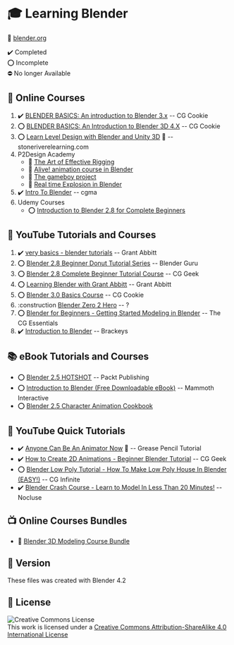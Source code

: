# :mortar_board: Learning Blender

:link: [blender.org](https://www.blender.org/)

:heavy_check_mark: Completed  
:o: Incomplete  
:no_entry: No longer Available

## :beginner: Online Courses

1. :heavy_check_mark: [BLENDER BASICS: An introduction to Blender 3.x](online-courses-tutorials/blender-basics/) -- CG Cookie
2. :o: [BLENDER BASICS: An Introduction to Blender 3D 4.X](online-courses-tutorials/blender-basics/) -- CG Cookie
3. :o: [Learn Level Design with Blender and Unity 3D](https://github.com/learning-game-development/learning-unity-game-development/tree/master/StackSkills-Unity-Courses) :rocket: -- stoneriverelearning.com
4. P2Design Academy
   - :construction: [The Art of Effective Rigging](online-courses-tutorials/p2design-academy/art-of-effective-rigging/)
   - :construction: [Alive! animation course in Blender](/)
   - :construction: [The gameboy project](/)
   - :construction: [Real time Explosion in Blender](/)
5. :heavy_check_mark: [Intro To Blender](intro-to-blender-cgma/) -- cgma
6. Udemy Courses
   - :o: [Introduction to Blender 2.8 for Complete Beginners](/udemy-courses/intro-to-blender-for-beginners/)

## :beginner: YouTube Tutorials and Courses

1. :heavy_check_mark: [very basics - blender tutorials](youtube-playlists-tutorials/very-basics-blender-tutorials/) -- Grant Abbitt
2. :o: [Blender 2.8 Beginner Donut Tutorial Series](youtube-playlists-tutorials/donut-tutorial-series/) -- Blender Guru
3. :o: [Blender 2.8 Complete Beginner Tutorial Course](youtube-playlists-tutorials/beginner-tutorial-course/) -- CG Geek
4. :o: [Learning Blender with Grant Abbitt](youtube-playlists-tutorials/learning-blender-with-grant-abbitt/) -- Grant Abbitt
5. :o: [Blender 3.0 Basics Course](youtube-playlists-tutorials/blender-3-basics-course/) -- CG Cookie
6. :construction [Blender Zero 2 Hero](youtube-playlists-tutorials/blender-zero-2-hero/) -- ?
7. :o: [Blender for Beginners - Getting Started Modeling in Blender](youtube-playlists-tutorials/blender-for-beginners/) -- The CG Essentials
8. :heavy_check_mark: [Introduction to Blender](youtube-playlists-tutorials/introduction-to-blender) -- Brackeys

## :books: eBook Tutorials and Courses

- :o: [Blender 2.5 HOTSHOT](ebook-courses-tutorials/blender-25-hotshot/) -- Packt Publishing
- :o: [Introduction to Blender (Free Downloadable eBook)](ebook-courses-tutorials/introduction-to-blender/) -- Mammoth Interactive
- :o: [Blender 2.5 Character Animation Cookbook](ebook-courses-tutorials/character-animation-cookbook/)

## :beginner: YouTube Quick Tutorials

- :heavy_check_mark: [Anyone Can Be An Animator Now](https://www.youtube.com/watch?v=UeCEczxToCA) :link: -- Grease Pencil Tutorial
- :heavy_check_mark: [How to Create 2D Animations - Beginner Blender Tutorial](youtube-quick-tutorials/2d-animations/) -- CG Geek
- :o: [Blender Low Poly Tutorial - How To Make Low Poly House In Blender (EASY!)](youtube-quick-tutorials/low-poly-house/) -- CG Infinite
- :heavy_check_mark: [Blender Crash Course - Learn to Model In Less Than 20 Minutes!](youtube-quick-tutorials/blender-crash-course/) -- Nocluse

## :tv: Online Courses Bundles

- :file_folder: [Blender 3D Modeling Course Bundle](online-courses-tutorials/eldamar-studio/)

## :memo: Version

These files was created with Blender 4.2

## :page_with_curl: License

![Creative Commons License](https://i.creativecommons.org/l/by-sa/4.0/88x31.png)  
This work is licensed under a [Creative Commons Attribution-ShareAlike 4.0 International License](http://creativecommons.org/licenses/by-sa/4.0/)
